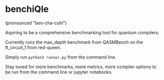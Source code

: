 # benchiQle
(pronounced "ben-cha-cuhl")

Aspiring to be a comprehensive benchmarking tool for quantum compilers.

Currently runs the max_depth benchmark from QASMBench on the ft_circuit_1 from red-queen.

Simply run `python3 runner.py` from the command line. 

Stay tuned for more benchmarks, more metrics, more compiler options to be run from the command line or jupyter notebooks.
